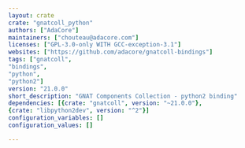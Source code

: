 ```yaml
---
layout: crate
crate: "gnatcoll_python"
authors: ["AdaCore"]
maintainers: ["chouteau@adacore.com"]
licenses: ["GPL-3.0-only WITH GCC-exception-3.1"]
websites: ["https://github.com/adacore/gnatcoll-bindings"]
tags: ["gnatcoll",
"bindings",
"python",
"python2"]
version: "21.0.0"
short_description: "GNAT Components Collection - python2 binding"
dependencies: [{crate: "gnatcoll", version: "~21.0.0"},
{crate: "libpython2dev", version: "^2"}]
configuration_variables: []
configuration_values: []

---
```



